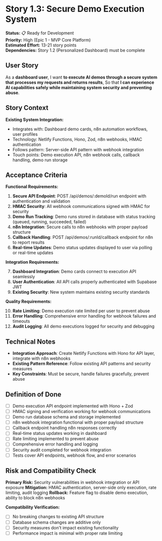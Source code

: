 # Story 1.3: Secure Demo Execution System

**Status:** 📋 Ready for Development  
**Priority:** High (Epic 1 - MVP Core Platform)  
**Estimated Effort:** 13-21 story points  
**Dependencies:** Story 1.2 (Personalized Dashboard) must be complete

## User Story

As a **dashboard user**,
I want **to execute AI demos through a secure system that processes my requests and returns results**,
So that **I can experience AI capabilities safely while maintaining system security and preventing abuse**.

## Story Context

**Existing System Integration:**
- Integrates with: Dashboard demo cards, n8n automation workflows, user profiles
- Technology: Netlify Functions, Hono, Zod, n8n webhooks, HMAC authentication
- Follows pattern: Server-side API pattern with webhook integration
- Touch points: Demo execution API, n8n webhook calls, callback handling, demo run storage

## Acceptance Criteria

**Functional Requirements:**

1. **Secure API Endpoint**: POST /api/demos/:demoId/run endpoint with authentication and validation
2. **HMAC Security**: All webhook communications signed with HMAC for security
3. **Demo Run Tracking**: Demo runs stored in database with status tracking (queued, running, succeeded, failed)
4. **n8n Integration**: Secure calls to n8n webhooks with proper payload structure
5. **Callback Handling**: POST /api/demos/:runId/callback endpoint for n8n to report results
6. **Real-time Updates**: Demo status updates displayed to user via polling or real-time updates

**Integration Requirements:**

7. **Dashboard Integration**: Demo cards connect to execution API seamlessly
8. **User Authentication**: All API calls properly authenticated with Supabase JWT
9. **Existing Security**: New system maintains existing security standards

**Quality Requirements:**

10. **Rate Limiting**: Demo execution rate limited per user to prevent abuse
11. **Error Handling**: Comprehensive error handling for webhook failures and timeouts
12. **Audit Logging**: All demo executions logged for security and debugging

## Technical Notes

- **Integration Approach**: Create Netlify Functions with Hono for API layer, integrate with n8n webhooks
- **Existing Pattern Reference**: Follow existing API patterns and security measures
- **Key Constraints**: Must be secure, handle failures gracefully, prevent abuse

## Definition of Done

- [ ] Demo execution API endpoint implemented with Hono + Zod
- [ ] HMAC signing and verification working for webhook communications
- [ ] Demo run database schema and storage implemented
- [ ] n8n webhook integration functional with proper payload structure
- [ ] Callback endpoint handling n8n responses correctly
- [ ] Real-time status updates working in dashboard
- [ ] Rate limiting implemented to prevent abuse
- [ ] Comprehensive error handling and logging
- [ ] Security audit completed for webhook integration
- [ ] Tests cover API endpoints, webhook flow, and error scenarios

## Risk and Compatibility Check

**Primary Risk:** Security vulnerabilities in webhook integration or API exposure
**Mitigation:** HMAC authentication, server-side only execution, rate limiting, audit logging
**Rollback:** Feature flag to disable demo execution, ability to block n8n webhooks

**Compatibility Verification:**
- [ ] No breaking changes to existing API structure
- [ ] Database schema changes are additive only
- [ ] Security measures don't impact existing functionality
- [ ] Performance impact is minimal with proper rate limiting
